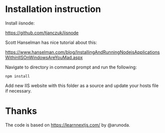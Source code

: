 # Installation instruction

Install iisnode:

https://github.com/tjanczuk/iisnode

Scott Hanselman has nice tutorial about this:

https://www.hanselman.com/blog/InstallingAndRunningNodejsApplicationsWithinIISOnWindowsAreYouMad.aspx

Navigate to directory in command prompt and run the following:

`
npm install
`

Add new IIS website with this folder as a source and update your hosts file if necessary.

# Thanks

The code is based on https://learnnextjs.com/ by @arunoda.